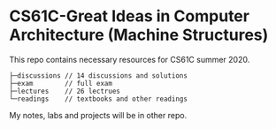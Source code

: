 # CS61C-Great Ideas in Computer Architecture (Machine Structures)

This repo contains necessary resources for CS61C summer 2020.

```
├─discussions // 14 discussions and solutions
├─exam        // full exam
├─lectures    // 26 lectrues
└─readings    // textbooks and other readings
```

My notes, labs and projects will be in other repo.